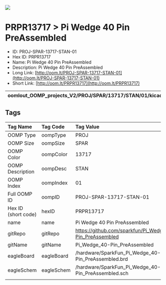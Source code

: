 


  
![][im]
# PRPR13717 > Pi Wedge 40 Pin PreAssembled

- ID: PROJ-SPAR-13717-STAN-01
- Hex ID: PRPR13717
- Name: Pi Wedge 40 Pin PreAssembled
- Description: Pi Wedge 40 Pin PreAssembled
- Long Link: [http://oom.lt/PROJ-SPAR-13717-STAN-01](http://oom.lt/PROJ-SPAR-13717-STAN-01)
- Short Link: [http://oom.lt/PRPR13717](http://oom.lt/PRPR13717)
  

|oomlout_OOMP_projects_V2/PROJ/SPAR/13717/STAN/01/kicadPcb3dFront.png|oomlout_OOMP_projects_V2/PROJ/SPAR/13717/STAN/01/kicadPcb3dBack.png|oomlout_OOMP_projects_V2/PROJ/SPAR/13717/STAN/01/kicadPcb3d.png||
| :---: | :---: | :---: | :---: |

## Tags
  

|Tag Name|Tag Code|Tag Value|
| :--- | :--- | :--- |
|OOMP Type|oompType|PROJ|
|OOMP Size|oompSize|SPAR|
|OOMP Color|oompColor|13717|
|OOMP Description|oompDesc|STAN|
|OOMP Index|oompIndex|01|
|Full OOMP ID|oompID|PROJ-SPAR-13717-STAN-01|
|Hex ID (short code)|hexID|PRPR13717|
|name|name|Pi Wedge 40 Pin PreAssembled|
|gitRepo|gitRepo|https://github.com/sparkfun/Pi_Wedge_40-Pin_PreAssembled|
|gitName|gitName|Pi_Wedge_40-Pin_PreAssembled|
|eagleBoard|eagleBoard|/hardware/SparkFun_Pi_Wedge_40-Pin_PreAssembled.brd|
|eagleSchem|eagleSchem|/hardware/SparkFun_Pi_Wedge_40-Pin_PreAssembled.sch|
||||



[im]: PROJ/SPAR/13717/STAN/01/kicadPcb3d_450.png

